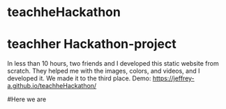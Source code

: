 # teachheHackathon
# teachher Hackathon-project 
In less than 10 hours, two friends  and I developed this static website from scratch. They helped me with the images, colors, and videos, and I developed it. We made it to the third place. Demo: https://jeffrey-a.github.io/teachheHackathon/

#Here we are

